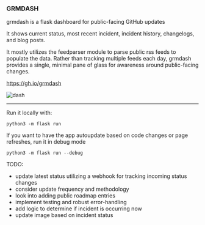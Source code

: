 ### GRMDASH

grmdash is a flask dashboard for public-facing GitHub updates 

It shows current status, most recent incident, incident history, changelogs, and blog posts. 

It mostly utilizes the feedparser module to parse public rss feeds to populate the data. Rather than tracking multiple feeds each day, grmdash provides a single, minimal pane of glass for awareness around public-facing changes. 

https://gh.io/grmdash

![dash](https://github.com/user-attachments/assets/cccdfc07-0089-421f-84af-e452d4b89de9)

---

Run it locally with: 

`python3 -m flask run` 

If you want to have the app autoupdate based on code changes or page refreshes, run it in debug mode

`python3 -m flask run --debug` 

TODO: 
- update latest status utilizing a webhook for tracking incoming status changes
- consider update frequency and methodology 
- look into adding public roadmap entries
- implement testing and robust error-handling
- add logic to determine if incident is occurring now 
- update image based on incident status
